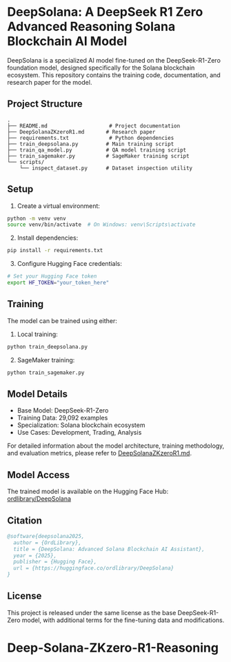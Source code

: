 # DeepSolana: A DeepSeek R1 Zero Advanced Reasoning Solana Blockchain AI Model

DeepSolana is a specialized AI model fine-tuned on the DeepSeek-R1-Zero foundation model, designed specifically for the Solana blockchain ecosystem. This repository contains the training code, documentation, and research paper for the model.

## Project Structure

```
.
├── README.md                    # Project documentation
├── DeepSolanaZKzeroR1.md       # Research paper
├── requirements.txt             # Python dependencies
├── train_deepsolana.py         # Main training script
├── train_qa_model.py           # QA model training script
├── train_sagemaker.py          # SageMaker training script
└── scripts/
    └── inspect_dataset.py      # Dataset inspection utility
```

## Setup

1. Create a virtual environment:
```bash
python -m venv venv
source venv/bin/activate  # On Windows: venv\Scripts\activate
```

2. Install dependencies:
```bash
pip install -r requirements.txt
```

3. Configure Hugging Face credentials:
```bash
# Set your Hugging Face token
export HF_TOKEN="your_token_here"
```

## Training

The model can be trained using either:

1. Local training:
```bash
python train_deepsolana.py
```

2. SageMaker training:
```bash
python train_sagemaker.py
```

## Model Details

- Base Model: DeepSeek-R1-Zero
- Training Data: 29,092 examples
- Specialization: Solana blockchain ecosystem
- Use Cases: Development, Trading, Analysis

For detailed information about the model architecture, training methodology, and evaluation metrics, please refer to [DeepSolanaZKzeroR1.md](DeepSolanaZKzeroR1.md).

## Model Access

The trained model is available on the Hugging Face Hub:
[ordlibrary/DeepSolana](https://huggingface.co/ordlibrary/DeepSolana)

## Citation

```bibtex
@software{deepsolana2025,
  author = {OrdLibrary},
  title = {DeepSolana: Advanced Solana Blockchain AI Assistant},
  year = {2025},
  publisher = {Hugging Face},
  url = {https://huggingface.co/ordlibrary/DeepSolana}
}
```

## License

This project is released under the same license as the base DeepSeek-R1-Zero model, with additional terms for the fine-tuning data and modifications.
# Deep-Solana-ZKzero-R1-Reasoning
